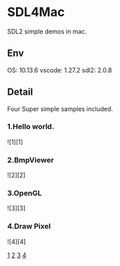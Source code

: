 # SDL4Mac
SDL2 simple demos in mac.

## Env
OS: 10.13.6
vscode: 1.27.2
sdl2: 2.0.8

## Detail
Four Super simple samples included.

### 1.Hello world.
![1][1]  
### 2.BmpViewer
![2][2]
### 3.OpenGL
![3][3]
### 4.Draw Pixel
![4][4]




[1](https://github.com/SilangQuan/SDL4Mac/tree/master/screenshots/HelloWorld.png)
[2](https://github.com/SilangQuan/SDL4Mac/tree/master/screenshots/LoadBMP.png)
[3](https://github.com/SilangQuan/SDL4Mac/tree/master/screenshots/SDLGL.png)
[4](https://github.com/SilangQuan/SDL4Mac/tree/master/screenshots/DrawPixel.png)
